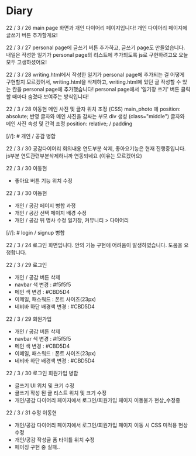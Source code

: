 # Diary

22 / 3 / 26
main page 화면과
개인 다이어리 페이지입니다!
개인 다이어리 페이지에 글쓰기 버튼 추가할게요!

22 / 3 / 27
personal page에 글쓰기 버튼 추가하고,
글쓰기 page도 만들었습니다.
내일은 작성한 일기가 personal page의 리스트에 추가되도록 js로 구현하려고요
오늘 모두 고생하셨어요!

22 / 3 / 28
writing.html에서 작성한 일기가 personal page에 추가되는 걸 어떻게 구현할지 모르겠어서,
writing.html을 삭제하고, writing.html에 있던 글 작성할 수 있는 칸을 personal page에 추가했습니다!
personal page에서 '일기장 쓰기' 버튼 클릭할 때마다 숨겼다 보여주는 방식입니다!

22 / 3 / 28 이동현
메인 사진 및 글자 위치 조정 (CSS)
main_photo 에 position: absolute; 반영
글자와 메인 사진을 감싸는 부모 div 생성 (class="middle")
글자와 메인 사진 속성 및 간격 조정 position: relative; / padding

[//]: # 개인 / 공감 병합

22 / 3 / 30 공감다이어리 회의내용 연도부분 삭제, 좋아요기능은 현재 진행중입니다. js부분 연도관련부분삭제하니까 연동되네요 (이유는 모르겠어요)

22 / 3 / 30 이동현
- 좋아요 버튼 기능 위치 수정

22 / 3 / 30 이동현
- 개인 / 공감 페이지 병합 과정
- 개인 / 공감 선택 페이지 배경 수정
- 개인 / 공감 뒤 명사 수정 일기장, 커뮤니티 > 다이어리

[//]: #  login / signup 병합

22 / 3 / 24
로그인 화면입니다.
안의 기능 구현에 어려움이 발생하였습니다. 도움을 요청합니다.

22 / 3 / 29 로그인
- 개인 / 공감 버튼 삭제
- navbar 색 변경 : #f5f5f5
- 메인 색 변경 : #CBD5D4
- 이메일, 패스워드 : 폰트 사이즈(23px)
- 네비바 하단 배경색 변경 : #CBD5D4

22 / 3 / 29 회원가입
- 개인 / 공감 버튼 삭제
- navbar 색 변경 : #f5f5f5
- 메인 색 변경 : #CBD5D4
- 이메일, 패스워드 : 폰트 사이즈(23px)
- 네비바 하단 배경색 변경 : #CBD5D4

22 / 3 / 30 로그인 회원가입 병합
- 글쓰기 UI 위치 및 크기 수정
- 글쓰기 작성 된 글 리스트 위치 및 크기 수정
- 개인/공감 다이어리 페이지에서 로그인/회원가입 페이지 이동불가 현상_수정중
 
22 / 3 / 31 수정 이동현
- 개인/공감 다이어리 페이지에서 로그인/회원가입 페이지 이동 시 CSS 미적용 현상 수정
- 개인/공감 작성글 폼 타이틀 위치 수정
- 페이징 구현 중 실패..